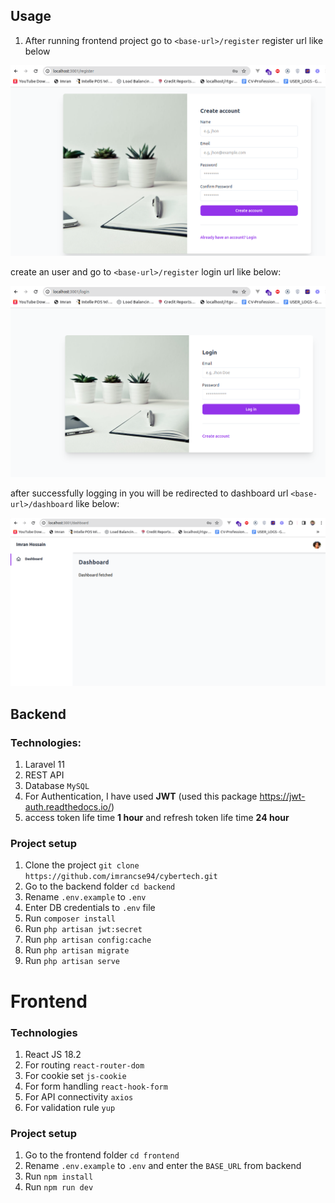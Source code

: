 ## Usage 

1. After running frontend project go to ``<base-url>/register`` register url like below

![alt text](https://github.com/imrancse94/cybertech/blob/master/register.png?raw=true)

create an user and go to ``<base-url>/register`` login url like below:

![alt text](https://github.com/imrancse94/cybertech/blob/master/login.png?raw=true)

after successfully logging in you will be redirected to dashboard url ``<base-url>/dashboard`` like below:

![alt text](https://github.com/imrancse94/cybertech/blob/master/dashboard.png?raw=true)


## Backend

### Technologies:
1. Laravel 11
2. REST API
3. Database ``MySQL``
4. For Authentication, I have used **JWT** (used this package https://jwt-auth.readthedocs.io/)
5. access token life time **1 hour** and refresh token life time **24 hour** 

### Project setup
1. Clone the project ``git clone https://github.com/imrancse94/cybertech.git``
2. Go to the backend folder ``cd backend``
3. Rename ``.env.example`` to ``.env``
4. Enter DB credentials to ``.env`` file
5. Run ``composer install``
6. Run ``php artisan jwt:secret``
7. Run ``php artisan config:cache``
8. Run ``php artisan migrate``
9. Run ``php artisan serve``

# Frontend

### Technologies

1. React JS 18.2
2. For routing ``react-router-dom``
3. For cookie set ``js-cookie``
4. For form handling ``react-hook-form``
5. For API connectivity ``axios``
6. For validation rule ``yup``

### Project setup

1. Go to the frontend folder ``cd frontend``
2. Rename ``.env.example`` to ``.env`` and enter the ``BASE_URL`` from backend
3. Run ``npm install``
4. Run ``npm run dev``

